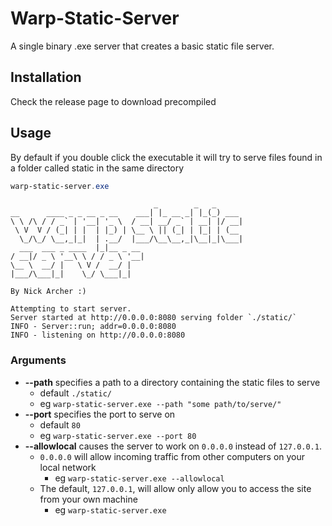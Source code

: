 # Warp-Static-Server

A single binary .exe server that creates a basic static file server.

## Installation

Check the release page to download precompiled

## Usage

By default if you double click the executable it will try to serve files found
in a folder called static in the same directory

```powershell
warp-static-server.exe
```

```text
                                _        _   _
__      ____ _ _ __ _ __    ___| |_ __ _| |_(_) ___ 
\ \ /\ / / _` | '__| '_ \  / __| __/ _` | __| |/ __|
 \ V  V / (_| | |  | |_) | \__ \ || (_| | |_| | (__ 
  \_/\_/ \__,_|_|  | .__/  |___/\__\__,_|\__|_|\___|
  ___  ___ _ ____  |_|__ _ __
/ __|/ _ \ '__\ \ / / _ \ '__|
\__ \  __/ |   \ V /  __/ |
|___/\___|_|    \_/ \___|_|

By Nick Archer :)

Attempting to start server.
Server started at http://0.0.0.0:8080 serving folder `./static/`
INFO - Server::run; addr=0.0.0.0:8080
INFO - listening on http://0.0.0.0:8080
```

### Arguments

- **--path** specifies a path to a directory containing the static files to serve
  - default `./static/`
  - eg `warp-static-server.exe --path "some path/to/serve/"`
- **--port** specifies the port to serve on
  - default `80`
  - eg `warp-static-server.exe --port 80`
- **--allowlocal** causes the server to work on `0.0.0.0` instead of `127.0.0.1`.
  - `0.0.0.0` will allow incoming traffic from other computers on your local network
    - eg `warp-static-server.exe --allowlocal`
  - The default, `127.0.0.1`, will allow only allow you to access the site from your own machine
    - eg `warp-static-server.exe`